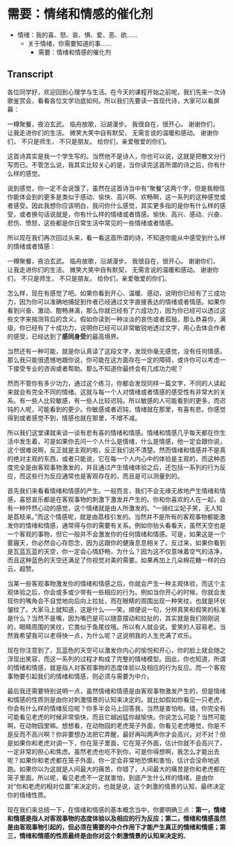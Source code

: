 
# 需要：情绪和情感的催化剂


- 情绪：我的喜、怒、哀、惧、爱、恶、欲……
  - 关于情绪，你需要知道的事……
    - 需要：情绪和情感的催化剂



## Transcript

各位同学好，欢迎回到心理学与生活。在今天的课程开始之前呢，我们先来一次诗歌鉴赏会，看看各位文学功底如何。所以我们先要读一首现代诗，大家可以看屏幕：

一樽聚餐，夜泊玄武。
临舟放歌，沿湖漫步。
我很自在，很开心。
谢谢你们，
让我走进你们的生活。
微笑大笑中自有默契，
无需言说的温暖和感动。
谢谢你们，
不只是师生，
不只是朋友。
给你们，亲爱敬爱的你们。

这首诗其实是我一个学生写的。当然他不是诗人，你也可以说，这就是把散文分行写而已。不管怎么说，我其实比较关心的是，当你读完这首所谓的诗之后，你有什么样的感觉。

说到感觉，你一定不会说饿了，虽然在这首诗当中有“聚餐”这两个字，但是我相信你能体会到的更多是类似于感动、愉快、高兴啊、欢畅啊，这一系列的这种感觉或者感受。因此我想你应该明白，我问你什么感觉，其实更多指的是你有什么样的感受，或者换句话说就是，你有什么样的情绪或者情感。愉快、高兴、感动、兴奋、悲伤、愤怒，这些都是你日常生活中常见的一些情绪或者情感。

所以现在我们再次回过头来，看一看这首所谓的诗，不知道你能从中感受到什么样的情绪或者情感：

一樽聚餐，夜泊玄武。
临舟放歌，沿湖漫步。
我很自在，很开心。
谢谢你们，
让我走进你们的生活。
微笑大笑中自有默契，
无需言说的温暖和感动。
谢谢你们，
不只是师生，
不只是朋友。
给你们，亲爱敬爱的你们。

怎么样，现在有感觉了吧。如果你看到开心、温暖、感动，说明你已经有了三成功力，因为你可以准确地捕捉到作者已经通过文字直接表达的情绪或者情感。如果你看到兴奋、激动、酣畅淋漓，那么你就已经有了六成功力，因为你已经可以透过这些文字来揣测背后的含义。假如你读到一种淡淡的哀伤或者孤独，那么恭喜你，满级，你已经有了十成功力，说明你已经可以非常敏锐地透过文字，用心去体会作者的感受，已经达到了**感同身受**的最高境界。

当然还有一种可能，就是你认真读了这段文字，发现你毫无感觉，没有任何情感。那么我只能很遗憾地跟你说，你可能在这方面存在一定的障碍，或许你可以考虑一下接受专业的咨询或者帮助。那么不知道你最终会有几成功力呢？

然而不管你有多少功力，通过这个练习，你都会发现同样一篇文字，不同的人读起来就会有完全不同的情绪。这就与每一个人对情绪或者情感的感受性有非常大的关系。有一些人比较敏感，有一些人比较迟钝。所以敏感的人可能看到的更多，而迟钝的人呢，可能看到的更少。你敏感或者迟钝，情绪就在那里，有喜有悲。你感觉得到或者感觉不到，情感也就在那里，不增不减。

所以我们这堂课就来谈一谈有悲有喜的情绪和情感。情绪和情感几乎每天都在你生活中发生着，可是如果你去问一个人什么是情绪，什么是情感，他一定会跟你说，这个很难说啊，反正就是主观的啦，反正我们说不清楚。然而情绪和情感并不是真的绝对主观的东西，或者只能说，它在每一个人内心中的体验是主观的，而这种态度完全是由客观事物激发的，并且通过产生情绪体验之后，还包括一系列的行为反应，而这些行为反应通常也是客观存在的，而且是可以测量到的。

首先我们来看看情绪和情感的产生。一般而言，我们不会无缘无故地产生情绪和情感，喜怒哀乐都是在客观事物的刺激下激发并产生的。你和你喜欢的人在一起，会有一种怦然心动的感觉，这个情绪就是由人所激发的。“一骑红尘妃子笑，无人知是荔枝来。”而这个情感呢，就是由荔枝引发的。当然并不是所有的客观事物都能激发你的情绪和情感，通常得与你的需要有关系。例如你抬头看看天，虽然天空也是一个客观的事物，但它一般并不会激发你的任何情绪和情感。可是，如果这是一个雾霾天，你必然会心存怨念，因为这跟你的健康息息相关了。反过来，如果你看到是瓦蓝瓦蓝的天空，你一定会心情舒畅，为什么？因为这不仅意味着空气的洁净，而且这种蓝色的天空还满足了你视觉对美的需要。如果再加上几朵棉花糖一样的白云，超赞。

当某一些客观事物激发你的情绪和情感之后，你就会产生一种主观体验，而这个主观体验之后，你会或多或少带有一些相应的行为。例如当你开心的时候，你就会发现你的嘴角会不自觉地向后向上拉扯，而在眼睛的周围出现一种笑纹，也就是环状皱纹了。大家马上就知道，这是什么——笑。顺便说一句，分辨真笑和假笑的标准是什么？当然不是嘴，因为嘴巴是可以随意摆动和拉扯的，其实就是我们刚刚说的，眼睛周围的笑纹，它类似于鱼尾纹哦。所以有人就会说，爱笑的人容易老。当然我希望我可以老得快一点，为什么呢？这说明我的人生充满了欢乐。

现在你注意到了，瓦蓝色的天空可以激发你内心的愉悦和开心，你的脸上就会随之浮现出笑容，而这一系列的过程才构成了完整的情绪模型。因此，你也知道，所谓的情绪和情感，就是指人对客观事物的态度体验以及相应的行为反应。而一个客观事物要引起我们的情绪和情感，则必须与需要为中介。

最后我还需要特别说明一点，虽然情绪和情感是由客观事物激发产生的，但是情绪和情感的性质则是由你对刺激情景的认知来决定的。就比如假如你看见一只老虎，你会有什么样的情绪反应呢？你多半会马上回答我，当然是害怕啦。错，你完全有可能看见老虎的时候非常愉快，而且它越凶猛你越愉快。你说怎么可能？当然可能啊，在动物园里嘛。想想看，在动物园的老虎笼子外面，你看见老虎睡觉，你是不是反而不高兴啊？你非要想办法把它弄醒，最好再叫两声你才会高兴，对不对？但是如果你和老虎对调一下，你在笼子里面，它在笼子外面，估计你就不会高兴了，一定非常的担心和焦虑。虽然老虎也吃不到你，可是你得想啊，我怎么才能出去呢？如果你和老虎都在笼子外面，你一定会非常地恐惧和害怕，估计会没命地逃跑。如果你以为这就是人间最大的痛苦，你错了，人间最大的痛苦是你和老虎都在笼子里面。所以呢，看见老虎不一定就害怕，到底产生什么样的情绪，是由你对“你和老虎的相对位置”来决定的，也就是说，这个刺激的情景的认知，最终决定你的情绪性质。

现在我们来总结一下，在情绪和情感的基本概念当中，你要明确三点：**第一，情绪和情感是指人对客观事物的态度体验以及相应的行为反应；第二，情绪和情感虽然是由客观事物引起的，但必须在需要的中介作用下才能产生真正的情绪和情感；第三，情绪和情感的性质最终是由你对这个刺激情景的认知来决定的**。
